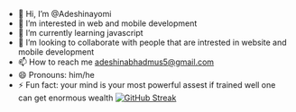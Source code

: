 - 👋 Hi, I’m @Adeshinayomi
- 👀 I’m interested in web and mobile development
- 🌱 I’m currently learning javascript
- 💞️ I’m looking to collaborate with people that are intrested in website and mobile development 
- 📫 How to reach me adeshinabhadmus5@gmail.com
- 😄 Pronouns: him/he
- ⚡ Fun fact: your mind is your most powerful assest if trained well one can get enormous wealth 
[![GitHub Streak](https://streak-stats.demolab.com/?user=Adeshinayomi)](https://git.io/streak-stats)
<!---
Adeshinayomi/Adeshinayomi is a ✨ special ✨ repository because its `README.md` (this file) appears on your GitHub profile.
You can click the Preview link to take a look at your changes.
--->
